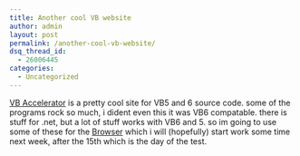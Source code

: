 ```yaml
---
title: Another cool VB website
author: admin
layout: post
permalink: /another-cool-vb-website/
dsq_thread_id:
  - 26006445
categories:
  - Uncategorized
---
```

[VB Accelerator][1] is a pretty cool site for VB5 and 6 source code. some of the programs rock so much, i dident even this it was VB6 compatable. there is stuff for .net, but a lot of stuff works with VB6 and 5. so im going to use some of these for the [Browser][2] which i will (hopefully) start work some time next week, after the 15th which is the day of the test.

 [1]: http://www.vbaccelerator.com
 [2]: http://www.sf.net/projects/lsnosbrowser